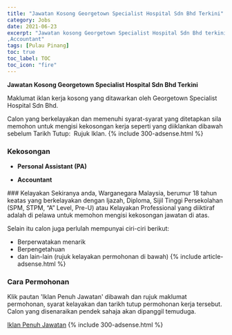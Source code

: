 ```yaml
---
title: "Jawatan Kosong Georgetown Specialist Hospital Sdn Bhd Terkini" 
category: Jobs 
date: 2021-06-23 
excerpt: "Jawatan kosong Georgetown Specialist Hospital Sdn Bhd terkini untuk kekosongan Personal Assistant (PA)
,Accountant" 
tags: [Pulau Pinang] 
toc: true 
toc_label: TOC 
toc_icon: "fire" 
--- 
```


**Jawatan Kosong Georgetown Specialist Hospital Sdn Bhd Terkini**

Maklumat iklan kerja kosong yang ditawarkan oleh Georgetown Specialist Hospital Sdn Bhd. 

Calon yang berkelayakan dan memenuhi syarat-syarat yang ditetapkan sila memohon untuk mengisi kekosongan kerja seperti yang diiklankan dibawah sebelum Tarikh Tutup:  Rujuk Iklan. 
{% include 300-adsense.html %} 
### Kekosongan 
<ul>
<li>
<p><b>Personal Assistant (PA)</b></p>
</li>
<li><strong>Accountant&#160;</strong></li>
</ul> 
### Kelayakan 
Sekiranya anda, Warganegara Malaysia, berumur 18 tahun keatas yang berkelayakan dengan Ijazah, Diploma, Sijil Tinggi Persekolahan (SPM, STPM, “A” Level, Pre-U) atau Kelayakan Professional yang diiktiraf adalah di pelawa untuk memohon mengisi kekosongan jawatan di atas.

Selain itu calon juga perlulah mempunyai ciri-ciri berikut:
- Berperwatakan menarik
- Berpengetahuan
- dan lain-lain (rujuk kelayakan permohonan di bawah) 
{% include article-adsense.html %} 
### Cara Permohonan 
Klik pautan 'Iklan Penuh Jawatan' dibawah dan rujuk maklumat permohonan, syarat kelayakan dan tarikh tutup permohonan kerja tersebut.
Calon yang disenaraikan pendek sahaja akan dipanggil temuduga.

<a href="https://www.jobstreet.com.my/en/job-search/georgetown-specialist-hospital-sdn.-bhd.-jobs/" class="btn btn--info" target="_blank" rel="nofollow noopenner">Iklan Penuh Jawatan</a> 
{% include 300-adsense.html %} 